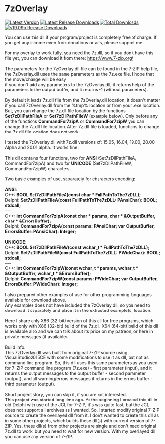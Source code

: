# 7zOverlay

[![Latest Version](https://img.shields.io/github/release/Wilenty/7zOverlay.svg)](https://github.com/Wilenty/7zOverlay/releases/latest)
[![Latest Release Downloads](https://img.shields.io/github/downloads/Wilenty/7zOverlay/latest/total.svg)](https://github.com/Wilenty/7zOverlay/releases/latest)
[![Total Downloads](https://img.shields.io/github/downloads/Wilenty/7zOverlay/total.svg)](https://github.com/Wilenty/7zOverlay/releases)
[![v19.09b Release Downloads](https://img.shields.io/github/downloads/Wilenty/7zOverlay/v19.09b/total.svg)](https://github.com/Wilenty/7zOverlay/releases/v19.09b)

You can use this dll if your program/project is completely free of charge. If you get any income even from donations or ads, please support me.<br>
<br>
For my overlay to work fully, you need the 7z.dll, so if you don't have this file yet, you can download it from there: <a href=https://www.7-zip.org/>https://www.7-zip.org/</a><br>
<br>
The parameters for the 7zOverlay.dll file can be found in the 7-ZIP help file, the 7zOverlay.dll uses the same parameters as the 7z.exe file. I hope that the move/change will be easy.<br>
if you don't add any parameters to the 7zOverlay.dll, it returns help of the parameters in the output buffer, and it returns -1 (without parameters).<br>
<br>
By default it loads 7z.dll file from the 7zOverlay.dll location, it doesn't matter if you call 7zOverlay.dll from the %tmp% location or from your .exe location. But, you can change the 7z.dll file location by the functions <b>Set7zDllPathFileA</b> or <b>Set7zDllPathFileW</b> (example below). Only before any of the functions <b>CommandFor7zipA</b> or <b>CommandFor7zipW</b> you can change the 7z.dll file location. After 7z.dll file is loaded, functions to change the 7z.dll file location does not work.<br>
<br>
I tested the 7zOverlay.dll with 7z.dll versions of: 15.05, 16.04, 19.00, 20.00 Alpha and 20.01 alpha. It works fine.<br>
<br>
This dll contains four functions, two for <b>ANSI</b> (Set7zDllPathFileA, CommandFor7zipA) and two for <b>UNICODE</b> (Set7zDllPathFileW, CommandFor7zipW) characters.<br>
<br>
Two basic examples of use, separately for characters encoding:<br>
<br>
<b>ANSI</b>:<br>
C++: <b>BOOL Set7zDllPathFileA(const char * FullPathToThe7zDLL);</b><br>
Delphi: <b>Set7zDllPathFileA(const FullPathToThe7zDLL: PAnsiChar): BOOL; stdcall;</b><br>
---<br>
C++: <b>int CommandFor7zipA(const char * params, char * &OutputBuffer, char * &ErrorsBuffer);</b><br>
Delphi: <b>CommandFor7zipA(const params: PAnsiChar; var OutputBuffer, ErrorsBuffer: PAnsiChar): Integer;</b><br>
<br>
<b>UNICODE</b>:<br>
C++: <b>BOOL Set7zDllPathFileW(const wchar_t * FullPathToThe7zDLL);</b><br>
Delphi: <b>Set7zDllPathFileW(const FullPathToThe7zDLL: PWideChar): BOOL; stdcall;</b><br>
---<br>
C++: <b>int CommandFor7zipW(const wchar_t * params, wchar_t * &OutputBuffer, wchar_t * &ErrorsBuffer);</b><br>
Delphi: <b>CommandFor7zipW(const params: PWideChar; var OutputBuffer, ErrorsBuffer: PWideChar): Integer;</b><br>
<br>
I also prepared other examples of use for other programming languages available for download above.<br>
Any examples does not have included the 7zOverlay.dll, so you need to download it separately and place it in the extracted example(s) location.<br>
<br>
Here I share only X86 (32-bit) version of this dll for free programs, which works only with X86 (32-bit) build of the 7z.dll. X64 (64-bit) build of this dll is available also and we can talk about its price on my patreon, or here in private messages (if available).<br>
<br>
Build info.<br>
This 7zOverlay.dll was built from original 7-ZIP source using VisualStudio2015CE with some modifications to use it as dll, but not as command line program. So, this dll uses this same parameters as you used for 7-ZIP command line program (7z.exe) - first parameter (input), and it returns the output messages to the output buffer - second parameter (output), and all warning/errors messages it returns in the errors buffer - third parameter (output).<br>
<br>
Short project story, you can skip it, if you are not interested.<br>
This project was started long time ago. At the beginning I created this dll in old Delphi with use of the JCL for 7-ZIP, it's was quite fast, but the JCL does not support all archives as I wanted. So, I started modify original 7-ZIP source to create the overlayed dll from it. I don't wanted to create this dll as in some other projects, which builds these dll(s) with current version of 7-ZIP. Yes, these dll(s) from other projects are single and don't need original 7z.dll to work, but you need to wait for new version. With my overlayed dll you can use any version of 7-ZIP.<br>
